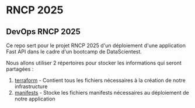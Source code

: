 # RNCP 2025
## DevOps RNCP 2025

Ce repo sert pour le projet RNCP 2025 d'un déploiement d'une application Fast API dans le cadre d'un bootcamp de DataScientest.

Nous allons utiliser 2 répertoires pour stocker les informations qui seront partagées :

1. [terraform](./terraform) - Contient tous les fichiers nécessaires à la création de notre infrastructure
2. [manifests](./manifests) - Stocke les fichiers manifests nécessaires au déploiement de notre application